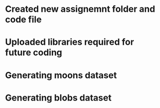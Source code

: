 # Created new assignemnt folder and code file
# Uploaded libraries required for future coding
# Generating moons dataset
# Generating blobs dataset